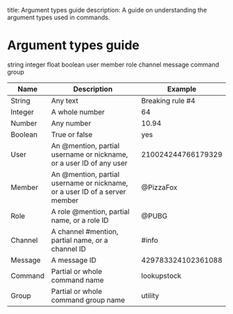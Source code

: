 title: Argument types guide
description: A guide on understanding the argument types used in commands.

# Argument types guide

string
integer
float
boolean
user
member
role
channel
message
command
group

| Name    | Description                                                                | Example            |
|---------|----------------------------------------------------------------------------|--------------------|
| String  | Any text                                                                   | Breaking rule #4   |
| Integer | A whole number                                                             | 64                 |
| Number  | Any number                                                                 | 10.94              |
| Boolean | True or false                                                              | yes                |
| User    | An @mention, partial username or nickname, or a user ID of any user        | 210024244766179329 |
| Member  | An @mention, partial username or nickname, or a user ID of a server member | @PizzaFox          |
| Role    | A role @mention, partial name, or a role ID                                | @PUBG              |
| Channel | A channel #mention, partial name, or a channel ID                          | #info              |
| Message | A message ID                                                               | 429783324102361088 |
| Command | Partial or whole command name                                              | lookupstock        |
| Group   | Partial or whole command group name                                        | utility            |
